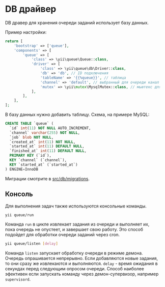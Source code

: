 DB драйвер
==========

DB дравер для хранения очереди заданий использует базу данных.

Пример настройки:

```php
return [
    'bootstrap' => ['queue'],
    'components' => [
        'queue' => [
            'class' => \yii\queue\Queue::class,
            'driver' => [
                'class' => \yii\queue\db\Driver::class,
                'db' => 'db', // ID подключения
                'tableName' => '{{%queue}}', // таблица
                'channel' => 'default', // выбранный для очереди канал
                'mutex' => \yii\mutex\MysqlMutex::class, // мьютекс для синхронизации запросов
            ],
        ],
    ],
];
```

В базу данных нужно добавить таблицу. Схема, на примере MySQL:

```SQL
CREATE TABLE `queue` (
  `id` int(11) NOT NULL AUTO_INCREMENT,
  `channel` varchar(255) NOT NULL,
  `job` blob NOT NULL,
  `created_at` int(11) NOT NULL,
  `started_at` int(11) DEFAULT NULL,
  `finished_at` int(11) DEFAULT NULL,
  PRIMARY KEY (`id`),
  KEY `channel` (`channel`),
  KEY `started_at` (`started_at`)
) ENGINE=InnoDB
```

Миграции смотрите в [src/db/migrations](../../src/db/migrations).

Консоль
-------

Для выполнения задач также используются консольные команды.

```bash
yii queue/run
```

Команда `run` в цикле извлекает задания из очереди и выполняет их, пока очередь не опустеет, и
завершает свою работу. Это способ подойдет для обработки очереди заданий через cron.

```bash
yii queue/listen [delay]
```

Команда `listen` запускает обработку очереди в режиме демона. Очередь опрашивается непрерывно.
Если добавляются новые задания, то они сразу же извлекаются и выполняются. `delay` - время ожидания
в секундах перед следующим опросом очереди. Способ наиболее эфективен если запускать команду через
демон-супервизор, например `supervisord`.
